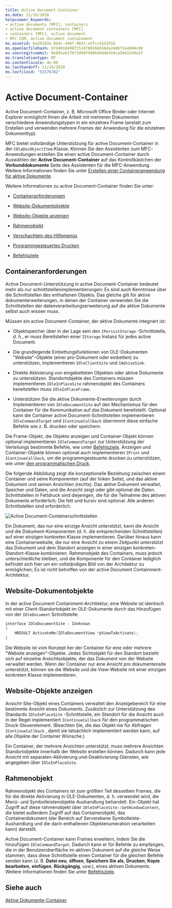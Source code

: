 ```yaml
---
title: Active Document-Container
ms.date: 11/19/2018
helpviewer_keywords:
- active documents [MFC], containers
- active document containers [MFC]
- containers [MFC], active document
- MFC COM, active document containment
ms.assetid: ba20183a-8b4c-440f-9031-e5fcc41d391b
ms.openlocfilehash: bfd4018496f1516f8016bb56da2406f2e4b04c08
ms.sourcegitcommit: 9e891eb17b73d98f9086d9d4bfe9ca50415d9a37
ms.translationtype: MT
ms.contentlocale: de-DE
ms.lasthandoff: 11/20/2018
ms.locfileid: "52176782"
---
```

# <a name="active-document-containers"></a>Active Document-Container

Active Document-Container, z. B. Microsoft Office Binder oder Internet Explorer ermöglicht Ihnen die Arbeit mit mehreren Dokumenten verschiedene Anwendungstypen in ein einzelnes Frame (anstatt zum Erstellen und verwenden mehrere Frames der Anwendung für die einzelnen Dokumenttyp).

MFC bietet vollständige Unterstützung für active Document-Container in der `COleDocObjectItem` Klasse. Können Sie den Assistenten zum MFC-Anwendungen erstellen Sie einen active Document-Container durch Auswählen der **Active Document-Container** auf das Kontrollkästchen der **Verbunddokumente** Seite des Assistenten für die MFC-Anwendung. Weitere Informationen finden Sie unter [Erstellen einer Containeranwendung für aktive Dokumente](../mfc/creating-an-active-document-container-application.md).

Weitere Informationen zu active Document-Container finden Sie unter:

- [Containeranforderungen](#container_requirements)

- [Website-Dokumentobjekte](#document_site_objects)

- [Website-Objekte anzeigen](#view_site_objects)

- [Rahmenobjekt](#frame_object)

- [Verschachteln des Hilfemenüs](../mfc/help-menu-merging.md)

- [Programmgesteuertes Drucken](../mfc/programmatic-printing.md)

- [Befehlsziele](../mfc/message-handling-and-command-targets.md)

##  <a name="container_requirements"></a> Containeranforderungen

Active Document-Unterstützung in active Document-Container bedeutet mehr als nur schnittstellenimplementierungen: Es sind auch Kenntnisse über die Schnittstellen des enthaltenen Objekts. Das gleiche gilt für aktive dokumenterweiterungen, in denen der Container verwenden Sie die Schnittstellen der datenverarbeitungserweiterung auf die aktive Dokumente selbst auch wissen muss.

Müssen ein active Document-Container, der aktive Dokumente integriert ist:

- Objektspeicher über in der Lage sein den `IPersistStorage` -Schnittstelle, d. h., er muss Bereitstellen einer `IStorage` Instanz für jedes active Document.

- Die grundlegende Einbettungsfunktionen von OLE-Dokumenten "Website"-Objekte (einer pro-Dokument oder einbetten) zu unterstützen, implementieren `IOleClientSite` und `IAdviseSink`.

- Direkte Aktivierung von eingebetteten Objekten oder aktive Dokumente zu unterstützen. Standortobjekte des Containers müssen implementieren `IOleInPlaceSite` rahmenobjekt des Containers bereitstellen muss `IOleInPlaceFrame`.

- Unterstützen Sie die aktive Dokumente-Erweiterungen durch Implementieren von `IOleDocumentSite` auf den Mechanismus für den Container für die Kommunikation auf das Dokument bereitstellt. Optional kann die Container active Document-Schnittstellen implementieren `IOleCommandTarget` und `IContinueCallback` übernimmt diese einfache Befehle wie z. B. drucken oder speichern.

Die Frame-Objekt, die Objekte anzeigen und Container-Objekt können optional implementieren `IOleCommandTarget` zur Unterstützung der Verteilungs bestimmte Befehle, wie unter [Befehlsziele](../mfc/message-handling-and-command-targets.md). Anzeigen und Container-Objekte können optional auch implementieren `IPrint` und `IContinueCallback`, um die programmgesteuerte drucken zu unterstützen, wie unter [den programmatischen Druck](../mfc/programmatic-printing.md).

Die folgende Abbildung zeigt die konzeptionelle Beziehung zwischen einem Container und seine Komponenten (auf der linken Seite), und das aktive Dokument und seinen Ansichten (rechts). Das aktive Dokument verwaltet, Speicher und Daten, und die Ansicht zeigt oder gibt optional die Daten. Schnittstellen in Fettdruck sind diejenigen, die für die Teilnahme des aktiven Dokuments erforderlich; Die fett und kursiv sind optional. Alle anderen Schnittstellen sind erforderlich.

![Active Document-Containerschnittstellen](../mfc/media/vc37gj1.gif "Active Document-Container-Schnittstellen")

Ein Dokument, das nur eine einzige Ansicht unterstützt, kann die Ansicht und die Dokument-Komponenten (d. h. die entsprechenden Schnittstellen) auf einer einzigen konkreten Klasse implementieren. Darüber hinaus kann eine Containerwebsite, die nur eine Ansicht zu einem Zeitpunkt unterstützt das Dokument und dem Standort anzeigen in einer einzigen konkreten-Standort-Klasse kombinieren. Rahmenobjekt des Containers, muss jedoch unterschiedliche bleiben, und die Komponente für den Container lediglich befindet sich hier um ein vollständiges Bild von der Architektur zu ermöglichen; Es ist nicht betroffen von der active Document Containment-Architektur.

##  <a name="document_site_objects"></a> Website-Dokumentobjekte

In der active Document Containment-Architektur, eine Website ist identisch mit einer Client-Standortobjekt im OLE-Dokumente durch das Hinzufügen von der `IOleDocument` Schnittstelle:

```cpp
interface IOleDocumentSite : IUnknown
{
    HRESULT ActivateMe(IOleDocumentView *pViewToActivate);
}
```

Die Website ist vom Konzept her der Container für eine oder mehrere "Website anzeigen"-Objekte. Jedes Sichtobjekt für den Standort bezieht sich auf einzelne Ansichtsobjekte, der das Dokument von der Website verwaltet werden. Wenn der Container nur eine Ansicht pro dokumentensite unterstützt, können sie die Website und die View-Website mit einer einzigen konkreten Klasse implementieren.

##  <a name="view_site_objects"></a> Website-Objekte anzeigen

Ansicht-Site-Objekt eines Containers verwaltet den Anzeigebereich für eine bestimmte Ansicht eines Dokuments. Zusätzlich zur Unterstützung des Standards `IOleInPlaceSite` -Schnittstelle, ein Standort für die Ansicht auch in der Regel implementiert `IContinueCallback` für den programmatischen Druck-Steuerelement. (Beachten Sie, die das Objekt nie für Abfragen `IContinueCallback` , damit sie tatsächlich implementiert werden kann, auf alle Objekte der Container Wünsche.)

Ein Container, der mehrere Ansichten unterstützt, muss mehrere Ansichten Standortobjekte innerhalb der Website erstellen können. Dadurch kann jede Ansicht mit separaten-Aktivierung und-Deaktivierung-Diensten, wie angegeben über `IOleInPlaceSite`.

##  <a name="frame_object"></a> Rahmenobjekt

Rahmenobjekt des Containers ist zum größten Teil desselben Frames, die für die direkte Aktivierung in OLE-Dokumenten, d. h. verwendet wird, die Menü- und Symbolleistenobjekte Aushandlung behandelt. Ein-Objekt hat Zugriff auf diese rahmenobjekt über `IOleInPlaceSite::GetWindowContext`, die bietet außerdem Zugriff auf das Containerobjekt, das Containerdokument (der Bereich auf Serverebene Symbolleiste-Aushandlung und die darin enthaltenen Objektenumeration verarbeiten kann) darstellt.

Active Document-Container kann Frames erweitern, indem Sie die hinzufügen `IOleCommandTarget`. Dadurch kann er für Befehle zu empfangen, die in der Benutzeroberfläche im aktiven Dokument auf die gleiche Weise stammen, dass diese Schnittstelle einen Container für die gleichen Befehle senden kann (z. B. **Datei neu**, **öffnen**,  **Speichern Sie als**, **Drucken**; **Kopie bearbeiten**, **einfügen**, **Rückgängig**, usw.), eines aktiven Dokuments. Weitere Informationen finden Sie unter [Befehlsziele](../mfc/message-handling-and-command-targets.md).

## <a name="see-also"></a>Siehe auch

[Aktive Dokumente-Container](../mfc/active-document-containment.md)

